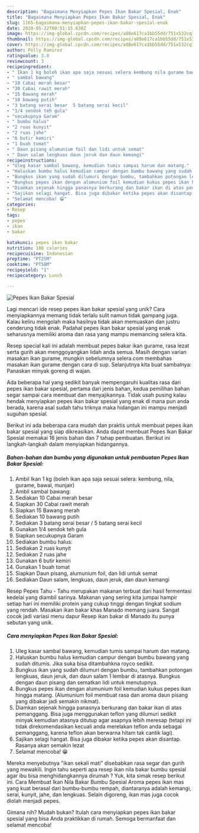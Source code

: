 ```yaml
---
description: "Bagaimana Menyiapkan Pepes Ikan Bakar Spesial, Enak"
title: "Bagaimana Menyiapkan Pepes Ikan Bakar Spesial, Enak"
slug: 1165-bagaimana-menyiapkan-pepes-ikan-bakar-spesial-enak
date: 2020-05-22T00:51:15.638Z
image: https://img-global.cpcdn.com/recipes/a88e617ca1bb55dd/751x532cq70/pepes-ikan-bakar-spesial-foto-resep-utama.jpg
thumbnail: https://img-global.cpcdn.com/recipes/a88e617ca1bb55dd/751x532cq70/pepes-ikan-bakar-spesial-foto-resep-utama.jpg
cover: https://img-global.cpcdn.com/recipes/a88e617ca1bb55dd/751x532cq70/pepes-ikan-bakar-spesial-foto-resep-utama.jpg
author: Polly Ramirez
ratingvalue: 3.8
reviewcount: 3
recipeingredient:
- " Ikan 1 kg boleh ikan apa saja sesuai selera kembung nila gurame bawal munjair"
- " sambal bawang"
- "10 Cabai merah besar"
- "30 Cabai rawit merah"
- "15 Bawang merah"
- "10 bawang putih"
- "3 batang serai besar  5 batang serai kecil"
- "1/4 sendok teh gula"
- "secukupnya Garam"
- " bumbu halus"
- "2 ruas kunyit"
- "2 ruas jahe"
- "6 butir kemiri"
- "1 buah tomat"
- " Daun pisang alumunium foil dan lidi untuk semat"
- " Daun salam lengkuas daun jeruk dan daun kemangi"
recipeinstructions:
- "Uleg kasar sambal bawang, kemudian tumis sampai harum dan matang."
- "Haluskan bumbu halus kemudian campur dengan bumbu bawang yang sudah ditumis. Jika suka bisa ditambahkna royco sedikit."
- "Bungkus ikan yang sudah dilumuri dengan bumbu, tambahkan potongan lengkuas, daun jeruk, dan daun salam 1 lembar di atasnya. Bungkus dengan daun pisang dan sematkan lidi untuk menutupnya."
- "Bungkus pepes ikan dengan alumunium foil kemudian kukus pepes ikan hingga matang. (Alumunium foil membuat rasa dan aroma daun pisang yang dibakar jadi semakin nikmat)."
- "Diamkan sejenak hingga panasnya berkurang dan bakar ikan di atas pemanggang. Bisa juga menggunakan teflon yang dilumuri sedikit minyak kemudian atasnya ditutup agar asapnya lebih meresap (tetapi ini tidak direkomendasikan kecuali anda merelakan teflon anda sebagai pemanggang, karena teflon akan berwarna hitam tak cantik lagi)."
- "Sajikan selagi hangat. Bisa juga dibakar ketika pepes akan disantap. Rasanya akan semakin lezat"
- "Selamat mencoba! 😁"
categories:
- Resep
tags:
- pepes
- ikan
- bakar

katakunci: pepes ikan bakar 
nutrition: 108 calories
recipecuisine: Indonesian
preptime: "PT25M"
cooktime: "PT58M"
recipeyield: "1"
recipecategory: Lunch

---
```



![Pepes Ikan Bakar Spesial](https://img-global.cpcdn.com/recipes/a88e617ca1bb55dd/751x532cq70/pepes-ikan-bakar-spesial-foto-resep-utama.jpg)

Lagi mencari ide resep pepes ikan bakar spesial yang unik? Cara menyiapkannya memang tidak terlalu sulit namun tidak gampang juga. Kalau keliru mengolah maka hasilnya tidak akan memuaskan dan justru cenderung tidak enak. Padahal pepes ikan bakar spesial yang enak seharusnya memiliki aroma dan rasa yang mampu memancing selera kita.

Resep special kali ini adalah membuat pepes bakar ikan gurame, rasa lezat serta gurih akan menggoyangkan lidah anda semua. Masih dengan varian masakan ikan gurame, mungkin sebelumnya selera.com membahas masakan ikan gurame dengan cara di sup. Selanjutnya kita buat sambalnya: Panaskan minyak goreng di wajan.

Ada beberapa hal yang sedikit banyak mempengaruhi kualitas rasa dari pepes ikan bakar spesial, pertama dari jenis bahan, kedua pemilihan bahan segar sampai cara membuat dan menyajikannya. Tidak usah pusing kalau hendak menyiapkan pepes ikan bakar spesial yang enak di mana pun anda berada, karena asal sudah tahu triknya maka hidangan ini mampu menjadi suguhan spesial.


Berikut ini ada beberapa cara mudah dan praktis untuk membuat pepes ikan bakar spesial yang siap dikreasikan. Anda dapat membuat Pepes Ikan Bakar Spesial memakai 16 jenis bahan dan 7 tahap pembuatan. Berikut ini langkah-langkah dalam menyiapkan hidangannya.

<!--inarticleads1-->

##### Bahan-bahan dan bumbu yang digunakan untuk pembuatan Pepes Ikan Bakar Spesial:

1. Ambil  Ikan 1 kg (boleh ikan apa saja sesuai selera: kembung, nila, gurame, bawal, munjair)
1. Ambil  sambal bawang:
1. Sediakan 10 Cabai merah besar
1. Siapkan 30 Cabai rawit merah
1. Siapkan 15 Bawang merah
1. Sediakan 10 bawang putih
1. Sediakan 3 batang serai besar / 5 batang serai kecil
1. Gunakan 1/4 sendok teh gula
1. Siapkan secukupnya Garam
1. Sediakan  bumbu halus:
1. Sediakan 2 ruas kunyit
1. Sediakan 2 ruas jahe
1. Gunakan 6 butir kemiri
1. Gunakan 1 buah tomat
1. Siapkan  Daun pisang, alumunium foil, dan lidi untuk semat
1. Sediakan  Daun salam, lengkuas, daun jeruk, dan daun kemangi


Resep Pepes Tahu - Tahu merupakan makanan terbuat dari hasil fermentasi kedelai yang diambil sarinya. Makanan yang sering kita jumpai hampir setiap hari ini memiliki protein yang cukup tinggi dengan tingkat sodium yang rendah. Masakan ikan bakar khas Manado memang juara. Sangat cocok jadi variasi menu dapur Resep ikan bakar di Manado itu punya sebutan yang unik. 

<!--inarticleads2-->

##### Cara menyiapkan Pepes Ikan Bakar Spesial:

1. Uleg kasar sambal bawang, kemudian tumis sampai harum dan matang.
1. Haluskan bumbu halus kemudian campur dengan bumbu bawang yang sudah ditumis. Jika suka bisa ditambahkna royco sedikit.
1. Bungkus ikan yang sudah dilumuri dengan bumbu, tambahkan potongan lengkuas, daun jeruk, dan daun salam 1 lembar di atasnya. Bungkus dengan daun pisang dan sematkan lidi untuk menutupnya.
1. Bungkus pepes ikan dengan alumunium foil kemudian kukus pepes ikan hingga matang. (Alumunium foil membuat rasa dan aroma daun pisang yang dibakar jadi semakin nikmat).
1. Diamkan sejenak hingga panasnya berkurang dan bakar ikan di atas pemanggang. Bisa juga menggunakan teflon yang dilumuri sedikit minyak kemudian atasnya ditutup agar asapnya lebih meresap (tetapi ini tidak direkomendasikan kecuali anda merelakan teflon anda sebagai pemanggang, karena teflon akan berwarna hitam tak cantik lagi).
1. Sajikan selagi hangat. Bisa juga dibakar ketika pepes akan disantap. Rasanya akan semakin lezat
1. Selamat mencoba! 😁


Mereka menyebutnya &#34;ikan sekali mati&#34; disebabkan rasa segar dan gurih yang mewakili. Ingin tahu seperti apa resep ikan nila bakar bumbu spesial agar ibu bisa menghidangkannya dirumah ? Yuk, kita simak resep berikut ini. Cara Membuat Ikan Nila Bakar Bumbu Spesial Aroma pepes ikan mas yang kuat berasal dari bumbu-bumbu rempah, diantaranya adalah kemangi, serai, kunyit, jahe, dan lengkuas. Selain digoreng, ikan mas juga cocok diolah menjadi pepes. 

Gimana nih? Mudah bukan? Itulah cara menyiapkan pepes ikan bakar spesial yang bisa Anda praktikkan di rumah. Semoga bermanfaat dan selamat mencoba!
